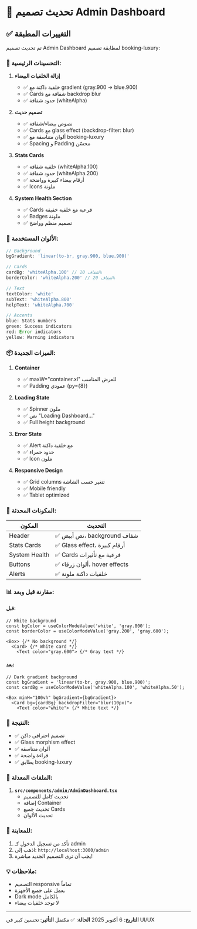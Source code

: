 # 🎨 تحديث تصميم Admin Dashboard

## ✅ التغييرات المطبقة

تم تحديث تصميم Admin Dashboard لمطابقة تصميم booking-luxury:

### 🎯 التحسينات الرئيسية:

1. **إزالة الخلفيات البيضاء**
   - ✅ خلفية داكنة مع gradient (gray.900 → blue.900)
   - ✅ Cards شفافة مع backdrop blur
   - ✅ حدود شفافة (whiteAlpha)

2. **تصميم حديث**
   - ✅ نصوص بيضاء/شفافة
   - ✅ Cards مع glass effect (backdrop-filter: blur)
   - ✅ ألوان متناسقة مع booking-luxury
   - ✅ Spacing و Padding محسّن

3. **Stats Cards**
   - ✅ خلفية شفافة (whiteAlpha.100)
   - ✅ حدود شفافة (whiteAlpha.200)
   - ✅ أرقام بيضاء كبيرة وواضحة
   - ✅ Icons ملونة

4. **System Health Section**
   - ✅ Cards فرعية مع خلفية خفيفة
   - ✅ Badges ملونة
   - ✅ تصميم منظم وواضح

### 🎨 الألوان المستخدمة:

```typescript
// Background
bgGradient: 'linear(to-br, gray.900, blue.900)'

// Cards
cardBg: 'whiteAlpha.100' // شفاف 10%
borderColor: 'whiteAlpha.200' // شفاف 20%

// Text
textColor: 'white'
subText: 'whiteAlpha.800'
helpText: 'whiteAlpha.700'

// Accents
blue: Stats numbers
green: Success indicators
red: Error indicators
yellow: Warning indicators
```

### 📦 الميزات الجديدة:

1. **Container**
   - ✅ maxW="container.xl" للعرض المناسب
   - ✅ Padding عمودي (py={8})

2. **Loading State**
   - ✅ Spinner ملون
   - ✅ نص "Loading Dashboard..."
   - ✅ Full height background

3. **Error State**
   - ✅ Alert مع خلفية داكنة
   - ✅ حدود حمراء
   - ✅ Icon ملون

4. **Responsive Design**
   - ✅ Grid columns تتغير حسب الشاشة
   - ✅ Mobile friendly
   - ✅ Tablet optimized

### 🔄 المكونات المحدثة:

| المكون | التحديث |
|--------|---------|
| Header | ✅ نص أبيض، background شفاف |
| Stats Cards | ✅ Glass effect، أرقام كبيرة |
| System Health | ✅ Cards فرعية مع تأثيرات |
| Buttons | ✅ ألوان زرقاء، hover effects |
| Alerts | ✅ خلفيات داكنة ملونة |

### 📊 مقارنة قبل وبعد:

#### قبل:
```tsx
// White background
const bgColor = useColorModeValue('white', 'gray.800');
const borderColor = useColorModeValue('gray.200', 'gray.600');

<Box> {/* No background */}
  <Card> {/* White card */}
    <Text color="gray.600"> {/* Gray text */}
```

#### بعد:
```tsx
// Dark gradient background
const bgGradient = 'linear(to-br, gray.900, blue.900)';
const cardBg = useColorModeValue('whiteAlpha.100', 'whiteAlpha.50');

<Box minH="100vh" bgGradient={bgGradient}>
  <Card bg={cardBg} backdropFilter="blur(10px)">
    <Text color="white"> {/* White text */}
```

### 🎯 النتيجة:

- ✅ تصميم احترافي داكن
- ✅ Glass morphism effect
- ✅ ألوان متناسقة
- ✅ قراءة واضحة
- ✅ يطابق booking-luxury

### 📝 الملفات المعدلة:

1. **`src/components/admin/AdminDashboard.tsx`**
   - تحديث كامل للتصميم
   - إضافة Container
   - تحديث جميع Cards
   - تحديث الألوان

### 🚀 للمعاينة:

1. تأكد من تسجيل الدخول كـ admin
2. اذهب إلى: `http://localhost:3000/admin`
3. يجب أن ترى التصميم الجديد مباشرة!

### 💡 ملاحظات:

- التصميم responsive تماماً
- يعمل على جميع الأجهزة
- Dark mode بالكامل
- لا توجد خلفيات بيضاء

---

**التاريخ**: 6 أكتوبر 2025
**الحالة**: ✅ مكتمل
**التأثير**: تحسين كبير في UI/UX
